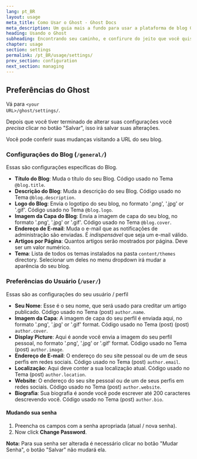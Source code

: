 ```yaml
---
lang: pt_BR
layout: usage
meta_title: Como Usar o Ghost - Ghost Docs
meta_description: Um guia mais a fundo para usar a plataforma de blog Ghost. Escolheu o Ghost mas não sabe por onde começar? Comece aqui!
heading: Usando o Ghost
subheading: Encontrando seu caminho, e confirure do jeito que você quiser
chapter: usage
section: settings
permalink: /pt_BR/usage/settings/
prev_section: configuration
next_section: managing
---
```


##  Preferências do Ghost <a id="settings"></a>

Vá para <code class="path">&lt;your URL&gt;/ghost/settings/</code>.

Depois que você tiver terminado de alterar suas configurações você *precisa* clicar no botão "Salvar", isso irá salvar suas alterações.

Você pode conferir suas mudanças visitando a URL do seu blog.

### Configurações do Blog (<code class="path">/general/</code>)

Essas são configurações específicas do Blog.

*   **Título do Blog**: Muda o título do seu Blog. Código usado no Tema `@blog.title`.
*   **Descrição do Blog**: Muda a descrição do seu Blog. Código usado no Tema `@blog.description`.
*   **Logo do Blog**: Envia o logotipo do seu blog, no formato '.png', '.jpg' or '.gif'. Código usado no Tema `@blog.logo`.
*   **Imagem da Capa do Blog**: Envia a imagem de capa do seu blog, no formato '.png', '.jpg' or '.gif'. Código usado no Tema `@blog.cover`.
*   **Endereço de E-mail**: Muda o e-mail que as notificações de administração são enviadas. É *indispensável* que seja um e-mail válido.
*   **Artigos por Página**: Quantos artigos serão mostrados por página. Deve ser um valor numérico.
*   **Tema**: Lista de todos os temas instalados na pasta <code class="path">content/themes</code> directory. Selecionar um deles no menu dropdown irá mudar a aparência do seu blog.

### Preferências do Usuário (<code class="path">/user/</code>)

Essas são as configurações do seu usuário / perfil

*   **Seu Nome**: Esse é o seu nome, que será usado para creditar um artigo publicado. Código usado no Tema (post) `author.name`.
*   **Imagem da Capa**: A imagem de capa do seu perfil é enviada aqui, no formato '.png', '.jpg' or '.gif' format. Código usado no Tema (post) (post) `author.cover`.
*   **Display Picture**: Aqui é aonde você envia a imagem do seu perfil pessoal, no formato '.png', '.jpg' or '.gif' format. Código usado no Tema (post) `author.image`.
*   **Endereço de E-mail**: O endereço do seu site pessoal ou de um de seus perfis em redes sociais. Código usado no Tema (post) `author.email`.
*   **Localização**: Aqui deve conter a sua localização atual. Código usado no Tema (post) `author.location`.
*   **Website**: O endereço do seu site pessoal ou de um de seus perfis em redes sociais. Código usado no Tema (post) `author.website`.
*   **Biografia**: Sua biografia é aonde você pode escrever até 200 caracteres descrevendo você. Código usado no Tema (post) `author.bio`.

#### Mudando sua senha

1.  Preencha os campos com a senha apropriada (atual / nova senha).
2.  Now click **Change Password**.
<p class="note">
    <strong>Nota:</strong> Para sua senha ser alterada é necessário clicar no botão "Mudar Senha", o botão "Salvar" não mudará ela.
</p>